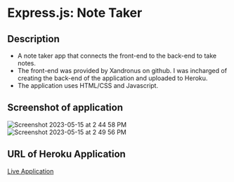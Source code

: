 #  Express.js: Note Taker

## Description
- A note taker app that connects the front-end to the back-end to take notes. 
- The front-end was provided by Xandronus on github. I was incharged of creating the back-end of the application and uploaded to Heroku.
- The application uses HTML/CSS and Javascript.

## Screenshot of application
![Screenshot 2023-05-15 at 2 44 58 PM](https://github.com/JuanMartinez503/Express.js-Note-Taker/assets/116415860/0bc20306-d4d0-439b-897a-955dbe40fd77)
![Screenshot 2023-05-15 at 2 49 56 PM](https://github.com/JuanMartinez503/Express.js-Note-Taker/assets/116415860/0a98ecea-28a9-487c-930b-c4e5f2dd4a50)

## URL of Heroku Application
[Live Application](https://express-js-note-taker-juan.herokuapp.com/)
